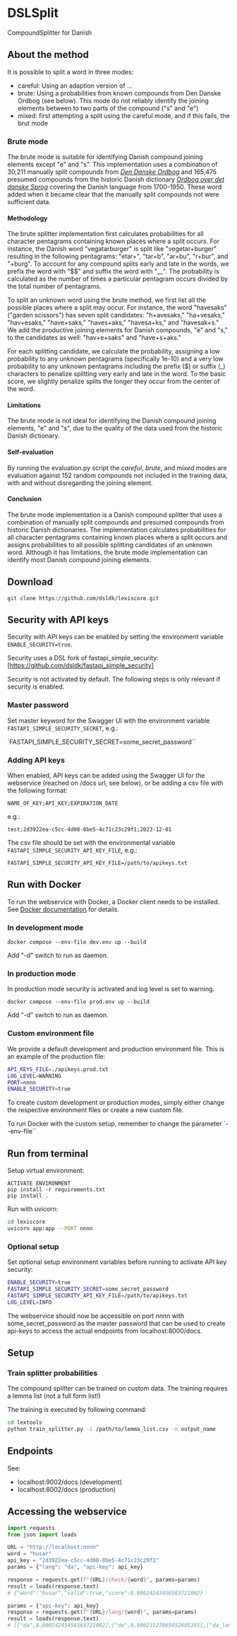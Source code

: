# DSLSplit

CompoundSplitter for Danish

## About the method

It is possible to split a word in three modes:

* careful: Using an adaption version of ...
* brute: Using a probabilities from known compounds from Den Danske Ordbog (see below). This mode do not reliably identify the joining elements between to two parts of the compound ("s" and "e")
* mixed: first attempting a split using the careful mode, and if this fails, the brut mode

### Brute mode

The brute mode is suitable for identifying Danish compound joining elements except "e" and "s". This implementation uses a combination of 30,211 manually split compounds from [_Den Danske Ordbog_](ordnet.dk/ddo) and 165,475 presumed compounds from the historic Danish dictionary [_Ordbog over det danske Sprog_](ordnet.dk/ods) covering the Danish language from 1700-1950. These word added when it became clear that the manually split compounds not were sufficient data.

#### Methodology

The brute splitter implementation first calculates probabilities for all character pentagrams containing known places where a split occurs. For instance, the Danish word "vegatarburger" is split like "vegetar+burger" resulting in the following pentagrams: "etar+", "tar+b", "ar+bu", "r+bur", and "+burg". To account for any compound splits early and late in the words, we prefix the word with "$$" and suffix the word with "__". The probability is calculated as the number of times a particular pentagram occurs divided by the total number of pentagrams.

To split an unknown word using the brute method, we first list all the possible places where a split may occur. For instance, the word "havesaks" ("garden scissors") has seven split candidates: "h+avesaks," "ha+vesaks," "hav+esaks," "have+saks," "haves+aks," "havesa+ks," and "havesak+s." We add the productive joining elements for Danish compounds, "e" and "s," to the candidates as well: "hav+e+saks" and "have+s+aks."

For each splitting candidate, we calculate the probability, assigning a low probability to any unknown pentagrams (specifically 1e-10) and a very low probability to any unknown pentagrams including the prefix ($) or suffix (_) characters to penalize splitting very early and late in the word. To the basic score, we slightly penalize splits the longer they occur from the center of the word.

#### Limitations

The brute mode is not ideal for identifying the Danish compound joining elements, "e" and "s", due to the quality of the data used from the historic Danish dictionary.

#### Self-evaluation

By running the evaluation.py script the _careful_, _brute_, and _mixed_ modes are evaluation against 152 random compounds not included in the training data, with and without disregarding the joining element.

#### Conclusion

The brute mode implementation is a Danish compound splitter that uses a combination of manually split compounds and presumed compounds from historic Danish dictionaries. The implementation calculates probabilities for all character pentagrams containing known places where a split occurs and assigns probabilities to all possible splitting candidates of an unknown word. Although it has limitations, the brute mode implementation can identify most Danish compound joining elements.


## Download

```console
git clone https://github.com/dsldk/lexiscore.git
```

## Security with API keys

Security with API keys can be enabled by setting the environment variable `ENABLE_SECURITY=true`. 

Security uses a DSL fork of fastapi_simple_security: [https://github.com/dsldk/fastapi_simple_security]

Security is not activated by default. The following steps is only relevant if security is enabled.

### Master password

Set master keyword for the Swagger UI with the environment variable `FASTAPI_SIMPLE_SECURITY_SECRET`, e.g.:

`FASTAPI_SIMPLE_SECURITY_SECRET=some_secret_password``

### Adding API keys

When enabled, API keys can be added using the Swagger UI for the webservice (reached on /docs url, see below), or be adding a csv file with the following format:

`
NAME_OF_KEY;API_KEY;EXPIRATION_DATE
`

e.g.:

`test;2d3922ea-c5cc-4d08-8be5-4c71c23c29f1;2023-12-01`

The csv file should be set with the environmental variable `FASTAPI_SIMPLE_SECURITY_API_KEY_FILE`, e.g.:

`FASTAPI_SIMPLE_SECURITY_API_KEY_FILE=/path/to/apikeys.txt`

## Run with Docker

To run the webservice with Docker, a Docker client needs to be installed. See [Docker documentation](https://www.docker.com) for details.

### In development mode

```console
docker compose --env-file dev.env up --build
```

Add "-d" switch to run as daemon.

### In production mode

In production mode security is activated and log level is set to warning.

```console
docker compose --env-file prod.env up --build
```

Add "-d" switch to run as daemon.

### Custom environment file

We provide a default development and production environment file.
This is an example of the production file:

```bash
API_KEYS_FILE=./apikeys.prod.txt
LOG_LEVEL=WARNING
PORT=nnnn
ENABLE_SECURITY=true
```
To create custom development or production modes, simply either change the respective environment files or create a new custom file. 

To run Docker with the custom setup, remember to change the parameter `--env-file``

## Run from terminal

Setup virtual environment:

```console
ACTIVATE ENVIRONMENT
pip install -r requirements.txt
pip install .
```

Run with uvicorn:

```bash
cd lexiscore
uvicorn app:app --PORT nnnn
```

### Optional setup

Set optional setup environment variables before running to activate API key security:

```bash
ENABLE_SECURITY=true
FASTAPI_SIMPLE_SECURITY_SECRET=some_secret_password
FASTAPI_SIMPLE_SECURITY_API_KEY_FILE=/path/to/apikeys.txt
LOG_LEVEL=INFO
```

The webservice should now be accessible on port _nnnn_ with some_secret_password as the master password that can be used to create api-keys to access the actual endpoints from localhost:8000/docs.

## Setup
### Train splitter probabilities
The compound splitter can be trained on custom data.
The training requires a lemma list (not a full form list!)

The training is executed by following command:
```bash
cd lextools
python train_splitter.py -i /path/to/lemma_list.csv -n output_name
```


## Endpoints

See:

* localhost:9002/docs (development)
* localhost:8002/docs (production)

## Accessing the webservice

```python
import requests
from json import loads

URL = "http://localhost:nnnn"
word = "husar"
api_key = "2d3922ea-c5cc-4d08-8be5-4c71c23c29f1"
params = {"lang": "da", "api-key": api_key}

response = requests.get(f"{URL}/check/{word}", params=params)
result = loads(response.text)
# {"word":"husar","valid":true,"score":0.00024243456583721002}

params = {"api-key": api_key}
response = requests.get(f"{URL}/lang/{word}", params=params)
result = loads(response.text)
# [["da",0.00024243456583721002],["de",0.00021127065052605355],["da_lemma",0.0001922643763442915],["en",4.605676657984788e-06]]
```